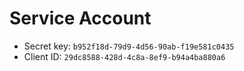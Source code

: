 # Service Account
- Secret key: `b952f18d-79d9-4d56-90ab-f19e581c0435`
- Client ID: `29dc8588-428d-4c8a-8ef9-b94a4ba880a6`